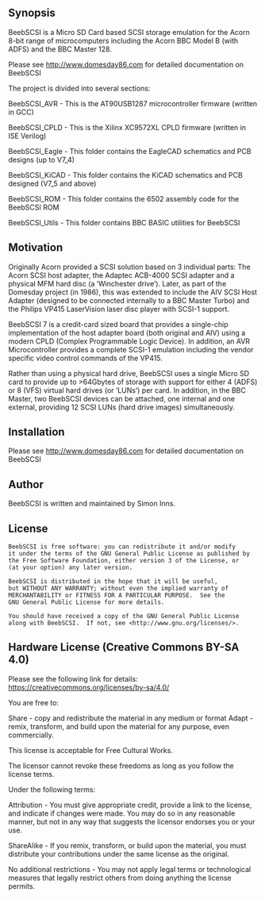 ## Synopsis

BeebSCSI is a Micro SD Card based SCSI storage emulation for the Acorn 8-bit range of microcomputers including the Acorn BBC Model B (with ADFS) and the BBC Master 128.

Please see http://www.domesday86.com for detailed documentation on BeebSCSI

The project is divided into several sections:

BeebSCSI_AVR - This is the AT90USB1287 microcontroller firmware (written in GCC)

BeebSCSI_CPLD - This is the Xilinx XC9572XL CPLD firmware (written in ISE Verilog)

BeebSCSI_Eagle - This folder contains the EagleCAD schematics and PCB designs (up to V7_4)

BeebSCSI_KiCAD - This folder contains the KiCAD schematics and PCB designed (V7_5 and above)

BeebSCSI_ROM - This folder contains the 6502 assembly code for the BeebSCSI ROM

BeebSCSI_Utils - This folder contains BBC BASIC utilities for BeebSCSI


## Motivation

Originally Acorn provided a SCSI solution based on 3 individual parts: The Acorn SCSI host adapter, the Adaptec ACB-4000 SCSI adapter and a physical MFM hard disc (a ‘Winchester drive’). Later, as part of the Domesday project (in 1986), this was extended to include the AIV SCSI Host Adapter (designed to be connected internally to a BBC Master Turbo) and the Philips VP415 LaserVision laser disc player with SCSI-1 support.

BeebSCSI 7 is a credit-card sized board that provides a single-chip implementation of the host adapter board (both original and AIV) using a modern CPLD (Complex Programmable Logic Device). In addition, an AVR Microcontroller provides a complete SCSI-1 emulation including the vendor specific video control commands of the VP415.

Rather than using a physical hard drive, BeebSCSI uses a single Micro SD card to provide up to >64Gbytes of storage with support for either 4 (ADFS) or 8 (VFS) virtual hard drives (or ‘LUNs’) per card. In addition, in the BBC Master, two BeebSCSI devices can be attached, one internal and one external, providing 12 SCSI LUNs (hard drive images) simultaneously.

## Installation

Please see http://www.domesday86.com for detailed documentation on BeebSCSI

## Author

BeebSCSI is written and maintained by Simon Inns.

## License

    BeebSCSI is free software: you can redistribute it and/or modify
    it under the terms of the GNU General Public License as published by
    the Free Software Foundation, either version 3 of the License, or
    (at your option) any later version.

    BeebSCSI is distributed in the hope that it will be useful,
    but WITHOUT ANY WARRANTY; without even the implied warranty of
    MERCHANTABILITY or FITNESS FOR A PARTICULAR PURPOSE.  See the
    GNU General Public License for more details.

    You should have received a copy of the GNU General Public License
    along with BeebSCSI.  If not, see <http://www.gnu.org/licenses/>.
    
## Hardware License (Creative Commons BY-SA 4.0)

Please see the following link for details: https://creativecommons.org/licenses/by-sa/4.0/

You are free to:

Share - copy and redistribute the material in any medium or format
Adapt - remix, transform, and build upon the material
for any purpose, even commercially.

This license is acceptable for Free Cultural Works.

The licensor cannot revoke these freedoms as long as you follow the license terms.

Under the following terms:

Attribution - You must give appropriate credit, provide a link to the license, and indicate if changes were made. You may do so in any reasonable manner, but not in any way that suggests the licensor endorses you or your use.

ShareAlike - If you remix, transform, or build upon the material, you must distribute your contributions under the same license as the original.

No additional restrictions - You may not apply legal terms or technological measures that legally restrict others from doing anything the license permits.

